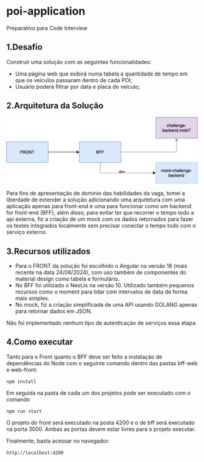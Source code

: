 # poi-application
Preparativo para Code Interview

## 1.Desafio
Construir uma solução com as seguintes funcionalidades:
* Uma página web que exibirá numa tabela a quantidade de tempo em que os veículos passaram dentro de cada POI;
* Usuário poderá filtrar por data e placa do veículo;

## 2.Arquitetura da Solução

![alt-text](.img/diagrama1.png)

Para fins de apresentação de dominio das habilidades da vaga, tomei a liberdade de extender a solução adicionando uma arquitetura com uma aplicação apenas para front-end e uma para funcionar como um backend for front-end (BFF), além disso, para evitar ter que recorrer o tempo todo a api externa, fiz a criação de um mock com os dados retornados para fazer os testes integrados localmente sem precisar conectar o tempo todo com o serviço externo.

## 3.Recursos utilizados

* Para o FRONT da solução foi escolhido o Angular na versão 18 (mais recente na data 24/06/2024), com uso também de componentes do material design como tabela e formulário.
* No BFF foi utilizado o NestJs na versão 10. Utilizado também pequenos recursos como o moment para lidar com intervalos de data de forma mais simples.
* No mock, fiz a criação simplificada de uma API usando GOLANG apenas para retornar dados em JSON.

Não foi implementado nenhum tipo de autenticação de serviços essa etapa.

## 4.Como executar

Tanto para o Front quanto o BFF deve ser feito a instalação de dependências do Node com o seguinte comando dentro das pastas bff-web e web-front:
```
npm install
```

Em seguida na pasta de cada um dos projetos pode ser executado com o comando
```
npm run start
```

O projeto do front será executado na posta 4200 e o de bff será executado na porta 3000. Ambas as portas devem estar livres para o projeto executar.

Finalmente, basta acessar no navegador:
```
http://localhost:4200
```

